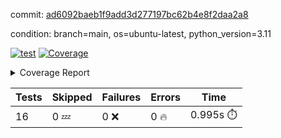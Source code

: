 commit: [ad6092baeb1f9add3d277197bc62b4e8f2daa2a8](https://github.com/rcmdnk/conf-finder/tree/ad6092baeb1f9add3d277197bc62b4e8f2daa2a8)

condition: branch=main, os=ubuntu-latest, python_version=3.11

[![test](https://github.com/rcmdnk/conf-finder/actions/workflows/test.yml/badge.svg)](https://github.com/rcmdnk/conf-finder/actions/runs/11812669255)
<a href="https://github.com/rcmdnk/conf-finder/blob/ad6092baeb1f9add3d277197bc62b4e8f2daa2a8/README.md"><img alt="Coverage" src="https://img.shields.io/badge/Coverage-93%25-brightgreen.svg" /></a><details><summary>Coverage Report </summary><table><tr><th>File</th><th>Stmts</th><th>Miss</th><th>Cover</th><th>Missing</th></tr><tbody><tr><td colspan="5"><b>src/conf_finder</b></td></tr><tr><td>&nbsp; &nbsp;<a href="https://github.com/rcmdnk/conf-finder/blob/ad6092baeb1f9add3d277197bc62b4e8f2daa2a8/src/conf_finder/conf_finder.py">conf_finder.py</a></td><td>102</td><td>8</td><td>92%</td><td><a href="https://github.com/rcmdnk/conf-finder/blob/ad6092baeb1f9add3d277197bc62b4e8f2daa2a8/src/conf_finder/conf_finder.py#L65-L67">65&ndash;67</a>, <a href="https://github.com/rcmdnk/conf-finder/blob/ad6092baeb1f9add3d277197bc62b4e8f2daa2a8/src/conf_finder/conf_finder.py#L76">76</a>, <a href="https://github.com/rcmdnk/conf-finder/blob/ad6092baeb1f9add3d277197bc62b4e8f2daa2a8/src/conf_finder/conf_finder.py#L81">81</a>, <a href="https://github.com/rcmdnk/conf-finder/blob/ad6092baeb1f9add3d277197bc62b4e8f2daa2a8/src/conf_finder/conf_finder.py#L141-L142">141&ndash;142</a>, <a href="https://github.com/rcmdnk/conf-finder/blob/ad6092baeb1f9add3d277197bc62b4e8f2daa2a8/src/conf_finder/conf_finder.py#L174">174</a></td></tr><tr><td><b>TOTAL</b></td><td><b>107</b></td><td><b>8</b></td><td><b>93%</b></td><td>&nbsp;</td></tr></tbody></table></details>

| Tests | Skipped | Failures | Errors | Time |
| ----- | ------- | -------- | -------- | ------------------ |
| 16 | 0 :zzz: | 0 :x: | 0 :fire: | 0.995s :stopwatch: |

